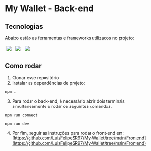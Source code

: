 # My Wallet - Back-end

## Tecnologias
Abaixo estão as ferramentas e frameworks utilizados no projeto:<br>
<p>
  <img style='margin: 5px;' src='https://img.shields.io/badge/node.js-6DA55F?style=for-the-badge&logo=node.js&logoColor=white'/>
  <img style='margin: 5px;' src='https://img.shields.io/badge/express.js-%23404d59.svg?style=for-the-badge&logo=express&logoColor=%2361DAFB'/>
  <img style='margin: 5px;' src="https://img.shields.io/badge/MongoDB-%234ea94b.svg?style=for-the-badge&logo=mongodb&logoColor=white"/>
</p>

## Como rodar

1. Clonar esse repositório
2. Instalar as dependências de projeto:
```bash
npm i
```
3. Para rodar o back-end, é necessário abrir dois terminais simultaneamente e rodar os seguintes comandos:
```bash
npm run connect
```
```bash
npm run dev
```
4. Por fim, seguir as instruções para rodar o front-end em: [https://github.com/LuizFelipeSR97/My-Wallet/tree/main/Frontend](https://github.com/LuizFelipeSR97/My-Wallet/tree/main/Frontend)
